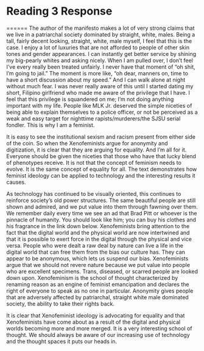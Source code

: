 # Reading 3 Response
======
The author of the manifesto makes a lot of very strong claims that we live in a patriarchal society dominated by straight, white, males. Being a tall, fairly decent looking, straight, white, male myself, I feel that this is the case. I enjoy a lot of luxuries that are not afforded to people of other skin tones and gender appearances. I can instantly get better service by shining my big-pearly whites and asking nicely. When I am pulled over, I don’t feel I’ve every really been treated unfairly. I never have that moment of “oh shit, I’m going to jail.” The moment is more like, “oh dear, manners on, time to have a short discussion about my speed.” And I can walk alone at night without much fear. I was never really aware of this until I started dating my short, Filipino girlfriend who made me aware of the privilege that I have. I feel that this privilege is squandered on me; I’m not doing anything important with my life. People like MLK Jr. deserved the simple niceties of being able to explain themselves to a police officer, or not be perceived as a weak and easy target for nighttime rapists/murderers/the SJSU serial fondler. This is why I am a feminist.

It is easy to see the institutional sexism and racism present from either side of the coin. So when the Xenofeminists argue for anonymity and digitization, it is clear that they are arguing for equality. And I’m all for it. Everyone should be given the niceties that those who have that lucky blend of phenotypes receive. It is not that the concept of feminism needs to evolve. It is the same concept of equality for all. The text demonstrates how feminist ideology can be applied to technology and the interesting results it causes.

As technology has continued to be visually oriented, this continues to reinforce society’s old power structures. The same beautiful people are still shown and admired, and we put value into them through fawning over them. We remember daily every time we see an ad that Brad Pitt or whoever is the pinnacle of humanity. You should look like him; you can buy his clothes and his fragrance in the link down below. Xenofeminists bring attention to the fact that the digital world and the physical world are now intertwined and that it is possible to exert force in the digital through the physical and vice versa. People who were dealt a raw deal by nature can live a life in the digital world that can free them from the bias our culture has. They can appear to be anonymous, which lets us suspend our bias. Xenofeminists argue that we should not revere nature because we put value into people who are excellent specimens. Trans, diseased, or scarred people are looked down upon. Xenofeminism is the school of thought characterized by renaming reason as an engine of feminist emancipation and declares the right of everyone to speak as no one in particular. Anonymity gives people that are adversely affected by patriarchal, straight white male dominated society, the ability to take their rights back.

It is clear that Xenofeminist ideology is advocating for equality and that Xenofeminists have come about as a result of the digital and physical worlds becoming more and more merged. It is a very interesting school of thought. We should always be aware of our increasing use of technology and the thought spaces it puts our heads in.
